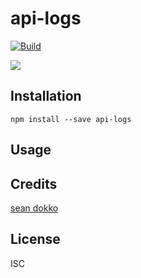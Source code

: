 # api-logs

[![Build](https://github.com/readmeio/api-explorer/workflows/CI/badge.svg)](https://github.com/readmeio/api-explorer/tree/master/packages/api-logs)

[![](https://d3vv6lp55qjaqc.cloudfront.net/items/1M3C3j0I0s0j3T362344/Untitled-2.png)](https://readme.io)

## Installation

```
npm install --save api-logs
```

## Usage

## Credits
[sean dokko](https://github.com/dok/)

## License

ISC
